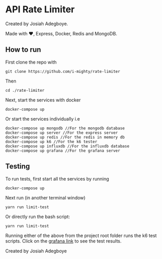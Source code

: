 # API Rate Limiter

Created by Josiah Adegboye.

Made with ❤️, Express, Docker, Redis and MongoDB.

## How to run

First clone the repo with

```
git clone https://github.com/i-mighty/rate-limiter
```

Then

```
cd ./rate-limiter
```

Next, start the services with docker

```
docker-compose up
```

Or start the services individually i.e

```
docker-compose up mongodb //For the mongodb database
docker-compose up server //For the express server
docker-compose up redis //For the redis in memory db
docker-compose up k6 //For the k6 tester
docker-compose up influxdb //For the influxdb database
docker-compose up grafana //For the grafana server
```

## Testing

To run tests, first start all the services by running

```
docker-compose up
```

Next run (in another terminal window)

```
yarn run limit-test
```

Or directly run the bash script:

```
yarn run limit-test
```

Running either of the above from the project root folder runs the k6 test scripts.
Click on the [grafana link](http://localhost:3000/d/k6/k6-load-testing-results) to see the test results.

Created by Josiah Adegboye
